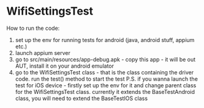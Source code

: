 # WifiSettingsTest

How to run the code: 
1. set up the env for running tests for android (java, android stuff, appium etc.)
2. launch appium server
3. go to src/main/resources/app-debug.apk - copy this app - it will be out AUT, install it on your android emulator
4. go to the WifiSettingsTest class - that is the class containing the driver code. run the test() method to start the test
 P.S. if you wanna launch the test for iOS device - firstly set up the env for it and change parent class for the WifiSettingsTest class.
 currently it extends the BaseTestAndroid class, you will need to extend the BaseTestIOS class 
